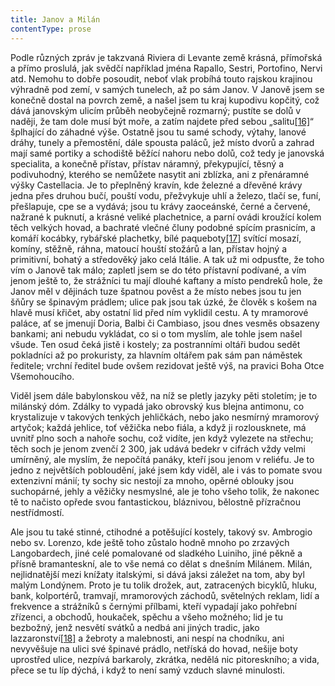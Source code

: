 ```yaml
---
title: Janov a Milán
contentType: prose
---
```


<section>

Podle různých zpráv je takzvaná Riviera di Levante země krásná, přímořská a přímo proslulá, jak svědčí například jména Rapallo, Sestri, Portofino, Nervi atd. Nemohu to dobře posoudit, neboť vlak probíhá touto rajskou krajinou výhradně pod zemí, v samých tunelech, až po sám Janov. V Janově jsem se konečně dostal na povrch země, a našel jsem tu kraj kupodivu kopčitý, což dává janovským ulicím průběh neobyčejně rozmarný; pustíte se dolů v naději, že tam dole musí být moře, a zatím najdete před sebou „salitu[\[16\]](./resources/undefined)“ šplhající do záhadné výše. Ostatně jsou tu samé schody, výtahy, lanové dráhy, tunely a přemostění, dále spousta paláců, jež místo dvorů a zahrad mají samé portiky a schodiště běžící nahoru nebo dolů, což tedy je janovská specialita, a konečně přístav, přístav náramný, překypující, těsný a podivuhodný, kterého se nemůžete nasytit ani zblízka, ani z přenáramné výšky Castellacia. Je to přeplněný kravín, kde železné a dřevěné krávy jedna přes druhou bučí, pouští vodu, přežvykuje uhlí a železo, tlačí se, funí, přešlapuje, cpe se a vydává; jsou tu krávy zaoceánské, černé a červené, nažrané k puknutí, a krásné veliké plachetnice, a parní ovádi kroužící kolem těch velkých hovad, a bachraté vlečné čluny podobné spícím prasnicím, a komáří kocábky, rybářské plachetky, bílé paqueboty[\[17\]](./resources/undefined) svítící mosazí, komíny, stěžně, ráhna, matoucí houští stožárů a lan, přístav hojný a primitivní, bohatý a středověký jako celá Itálie. A tak už mi odpusťte, že toho vím o Janově tak málo; zapletl jsem se do této přístavní podívané, a vím jenom ještě to, že strážníci tu mají dlouhé kaftany a místo pendreků hole, že Janov měl v dějinách tuze špatnou pověst a že místo nebes jsou tu jen šňůry se špinavým prádlem; ulice pak jsou tak úzké, že člověk s košem na hlavě musí křičet, aby ostatní lid před ním vyklidil cestu. A ty mramorové paláce, ať se jmenují Doria, Balbi či Cambiaso, jsou dnes vesměs obsazeny bankami; ani nebudu vykládat, co si o tom myslím, ale tohle jsem našel všude. Ten osud čeká jistě i kostely; za postranními oltáři budou sedět pokladníci až po prokuristy, za hlavním oltářem pak sám pan náměstek ředitele; vrchní ředitel bude ovšem rezidovat ještě výš, na pravici Boha Otce Všemohoucího.

Viděl jsem dále babylonskou věž, na níž se pletly jazyky pěti stoletím; je to milánský dóm. Zdálky to vypadá jako obrovský kus blejna antimonu, co krystalizuje v takových tenkých jehličkách, nebo jako nesmírný mramorový artyčok; každá jehlice, toť věžička nebo fiála, a když ji rozlousknete, má uvnitř plno soch a nahoře sochu, což vidíte, jen když vylezete na střechu; těch soch je jenom zvenčí 2 300, jak udává bedekr v cifrách vždy velmi umírněný, ale myslím, že nepočítá panáky, kteří jsou jenom v reliéfu. Je to jedno z největších pobloudění, jaké jsem kdy viděl, ale i vás to pomate svou extenzivní mánií; ty sochy sic nestojí za mnoho, opěrné oblouky jsou suchopárné, jehly a věžičky nesmyslné, ale je toho všeho tolik, že nakonec tě to načisto opřede svou fantastickou, bláznivou, bělostně přízračnou nestřídmostí.

Ale jsou tu také stinné, ctihodné a potěšující kostely, takový sv. Ambrogio nebo sv. Lorenzo, kde ještě toho zůstalo hodně mnoho po zrzavých Langobardech, jiné celé pomalované od sladkého Luiniho, jiné pěkně a přísně bramanteskní, ale to vše nemá co dělat s dnešním Milánem. Milán, nejlidnatější mezi knížaty italskými, si dává jaksi záležet na tom, aby byl malým Londýnem. Proto je tu tolik drožek, aut, zatracených bicyklů, hluku, bank, kolportérů, tramvají, mramorových záchodů, světelných reklam, lidí a frekvence a strážníků s černými přílbami, kteří vypadají jako pohřební zřízenci, a obchodů, houkaček, spěchu a všeho možného; lid je tu bezbožný, jenž nesvětí svátků a nedbá ani jiných tradic, jako lazzaronství[\[18\]](./resources/undefined) a žebroty a malebnosti, ani nespí na chodníku, ani nevyvěšuje na ulici své špinavé prádlo, netříská do hovad, nešije boty uprostřed ulice, nezpívá barkaroly, zkrátka, nedělá nic pitoreskního; a vida, přece se tu líp dýchá, i když to není samý vzduch slavné minulosti.

</section>
